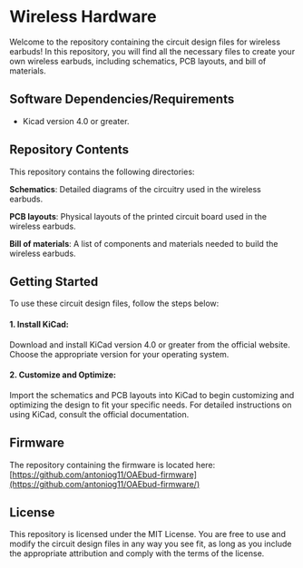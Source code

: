 # Wireless Hardware
Welcome to the repository containing the circuit design files for wireless earbuds! In this repository, you will find all the necessary files to create your own wireless earbuds, including schematics, PCB layouts, and bill of materials.

## Software Dependencies/Requirements

- Kicad version 4.0 or greater.


## Repository Contents
This repository contains the following directories:

**Schematics**: Detailed diagrams of the circuitry used in the wireless earbuds.

**PCB layouts**: Physical layouts of the printed circuit board used in the wireless earbuds.

**Bill of materials**: A list of components and materials needed to build the wireless earbuds.

## Getting Started
To use these circuit design files, follow the steps below:

#### 1. Install KiCad: 
Download and install KiCad version 4.0 or greater from the official website. Choose the appropriate version for your operating system.

#### 2. Customize and Optimize: 
Import the schematics and PCB layouts into KiCad to begin customizing and optimizing the design to fit your specific needs. For detailed instructions on using KiCad, consult the official documentation.

## Firmware
The repository containing the firmware is located here: [https://github.com/antoniog11/OAEbud-firmware](https://github.com/antoniog11/OAEbud-firmware/)

## License
This repository is licensed under the MIT License. You are free to use and modify the circuit design files in any way you see fit, as long as you include the appropriate attribution and comply with the terms of the license.
